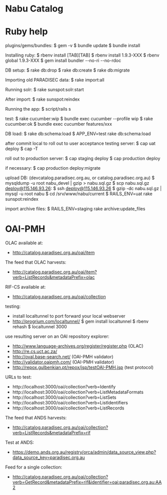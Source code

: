 # Nabu Catalog



# Ruby help

plugins/gems/bundles:
  $ gem -v
  $ bundle update
  $ bundle install

Installing ruby:
  $ rbenv install [TAB][TAB]
  $ rbenv install 1.9.3-XXX
  $ rbenv global 1.9.3-XXX
  $ gem install bundler --no-ri --no-rdoc

DB setup:
  $ rake db:drop
  $ rake db:create
  $ rake db:migrate

Importing old PARADISEC data:
  $ rake import:all

Running solr:
  $ rake sunspot:solr:start

After import:
  $ rake sunspot:reindex

Running the app:
  $ script/rails s

test:
  $ rake cucumber:wip
  $ bundle exec cucumber --profile wip
  $ rake cucumber:ok
  $ bundle exec cucumber features/xxx

DB load:
  $ rake db:schema:load
  $ APP_ENV=test rake db:schema:load

after commit local to roll out to user acceptance testing server:
  $ cap uat deploy
  $ cap -T

roll out to production server:
  $ cap staging deploy
  $ cap production deploy

if necessary:
  $ cap production deploy:migrate

upload DB: (devcatalog.paradisec.org.au, or catalog.paradisec.org.au)
  $ mysqldump -u root nabu_devel | gzip > nabu.sql.gz
  $ scp nabu.sql.gz deploy@115.146.93.26:
  $ ssh deploy@115.146.93.26
  $ gzip -dc nabu.sql.gz | mysql -u root nabu
  $ cd /srv/www/nabu/current
  $ RAILS_ENV=uat rake sunspot:reindex

import archive files:
  $ RAILS_ENV=staging rake archive:update_files

# OAI-PMH

OLAC available at:
  * http://catalog.paradisec.org.au/oai/item

The feed that OLAC harvests:
  * http://catalog.paradisec.org.au/oai/item?verb=ListRecords&metadataPrefix=olac

RIF-CS available at:
  * http://catalog.paradisec.org.au/oai/collection

testing:
  * install localtunnel to port forward your local webserver
  * http://progrium.com/localtunnel/
  $ gem install localtunnel
  $ rbenv rehash
  $ localtunnel 3000

  use resulting server on an OAI repository explorer:
  * http://www.language-archives.org/register/register.php (OLAC)
  * http://re.cs.uct.ac.za/
  * http://oval.base-search.net/ (OAI-PMH validator)
  * http://validator.oaipmh.com/ (OAI-PMH validator)
  * http://repox.gulbenkian.pt/repox/jsp/testOAI-PMH.jsp (test protocol)

  URLs to test:
  * http://localhost:3000/oai/collection?verb=Identify
  * http://localhost:3000/oai/collection?verb=ListMetadataFormats
  * http://localhost:3000/oai/collection?verb=ListSets
  * http://localhost:3000/oai/collection?verb=ListIdentifiers
  * http://localhost:3000/oai/collection?verb=ListRecords

The feed that ANDS harvests:
  * http://catalog.paradisec.org.au/oai/collection?verb=ListRecords&metadataPrefix=rif

Test at ANDS:
  * https://demo.ands.org.au/registry/orca/admin/data_source_view.php?data_source_key=paradisec.org.au

Feed for a single collection:
  * http://catalog.paradisec.org.au/oai/collection?verb=GetRecord&metadataPrefix=rif&identifier=oai:paradisec.org.au:AA2
